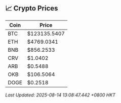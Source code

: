 ## 📈 Crypto Prices

| Coin | Price |
| ---- | ----- |
| BTC | $123135.5407 |
| ETH | $4769.0341 |
| BNB | $856.2533 |
| CRV | $1.0402 |
| ARB | $0.5488 |
| OKB | $106.5064 |
| DOGE | $0.2518 |

_Last Updated: 2025-08-14 13:08:47.442 +0800 HKT_